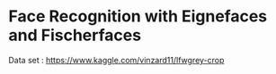 # Face Recognition with Eignefaces and Fischerfaces
Data set : https://www.kaggle.com/vinzard11/lfwgrey-crop
